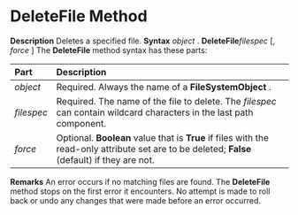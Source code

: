 
# DeleteFile Method



 **Description**
Deletes a specified file.
 **Syntax**
 _object_ . **DeleteFile**_filespec_ [, _force_ ]
The  **DeleteFile** method syntax has these parts:


|**Part**|**Description**|
|:-----|:-----|
| _object_|Required. Always the name of a  **FileSystemObject** .|
| _filespec_|Required. The name of the file to delete. The  _filespec_ can contain wildcard characters in the last path component.|
| _force_|Optional.  **Boolean** value that is **True** if files with the read-only attribute set are to be deleted; **False** (default) if they are not.|
 **Remarks**
An error occurs if no matching files are found. The  **DeleteFile** method stops on the first error it encounters. No attempt is made to roll back or undo any changes that were made before an error occurred.
